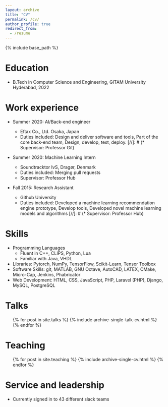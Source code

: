 ```yaml
---
layout: archive
title: "CV"
permalink: /cv/
author_profile: true
redirect_from:
  - /resume
---
```


{% include base_path %}

Education
======
* B.Tech in Computer Science and Engineering, GITAM University Hyderabad, 2022
<!---
* M.S. in Jekyll, GitHub University, 2014
* Ph.D in Version Control Theory, GitHub University, 2018 (expected)
-->

Work experience
======
* Summer 2020: AI/Back-end engineer
  * Eftax Co., Ltd. Osaka, Japan
  * Duties included: Design and deliver software and tools, Part of the core back-end team, Design, develop, test, deploy.
  [//]: # (* Supervisor: Professor Git)

* Summer 2020: Machine Learning Intern
  * Soundtracktor IvS, Dragør, Denmark
  * Duties included: Merging pull requests
  * Supervisor: Professor Hub
  
* Fall 2015: Research Assistant
  * Github University
  * Duties included: Developed a machine learning recommendation engine prototype, Develop tools, Developed novel machine learning models and algorithms
  [//]: # (* Supervisor: Professor Hub)
  
Skills
======
* Programming Languages
  * Fluent in C++, CLIPS, Python, Lua
  * Familiar with Java, VHDL
* Libraries: Pytorch, NumPy, TensorFlow, Scikit-Learn, Tensor Toolbox  
* Software Skills: git, MATLAB, GNU Octave, AutoCAD, LATEX, CMake, Micro-Cap, Jenkins, Phabricator
* Web Development: HTML, CSS, JavaScript, PHP, Laravel (PHP), Django, MySQL, PostgreSQL
  
  
<!---  
Publications
======
  <ul>{% for post in site.publications %}
    {% include archive-single-cv.html %}
  {% endfor %}</ul>
-->
  
Talks
======
  <ul>{% for post in site.talks %}
    {% include archive-single-talk-cv.html %}
  {% endfor %}</ul>
  
Teaching
======
  <ul>{% for post in site.teaching %}
    {% include archive-single-cv.html %}
  {% endfor %}</ul>
  
Service and leadership
======
* Currently signed in to 43 different slack teams
